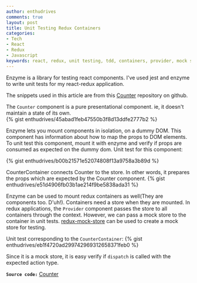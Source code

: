 ```yaml
---
author: enthudrives
comments: true
layout: post
title: Unit Testing Redux Containers
categories:
- Tech
- React
- Redux
- Javascript
keywords: react, redux, unit testing, tdd, containers, provider, mock store
---
```


Enzyme is a library for testing react components. I've used jest and enzyme to write unit tests for my react-redux application. 

The snippets used in this article are from this [Counter](https://github.com/enthudrives/counter-demo) repository on github.

The `Counter` component is a pure presentational component. ie, it doesn't maintain a state of its own.  
{% gist enthudrives/45abad1feb47550b3f8d13ddfe2777b2 %} 


Enzyme lets you mount components in isolation, on a dummy DOM. 
This component has information about how to map the props to DOM elements. 
To unit test this component, mount it with enzyme and verify if props are consumed as expected on the dummy dom.
Unit test for this component:
    
{% gist enthudrives/b00b21571e52074808f13a9758a3b89d %}

CounterContainer connects Counter to the store. In other words, it prepares the props which are expected by the Counter component. 
{% gist enthudrives/e51d4906fb03b1ae214f9be5838ada31 %} 

Enzyme can be used to mount redux containers as well(They are components too. D'uh!). 
Containers need a store when they are mounted. In redux applications, the `Provider` component passes the store to all containers through the context. However, we can pass a mock store to the container in unit tests. [redux-mock-store](https://github.com/arnaudbenard/redux-mock-store) can be used to create a mock store for testing.

Unit test corresponding to the `CounterContainer`:
{% gist enthudrives/eb1f4720ad299742969312658371feb0 %} 

Since it is a mock store, it is easy verify if `dispatch` is called with the expected action type.

<b><code>Source code:</code></b> [Counter](https://github.com/enthudrives/counter-demo)
